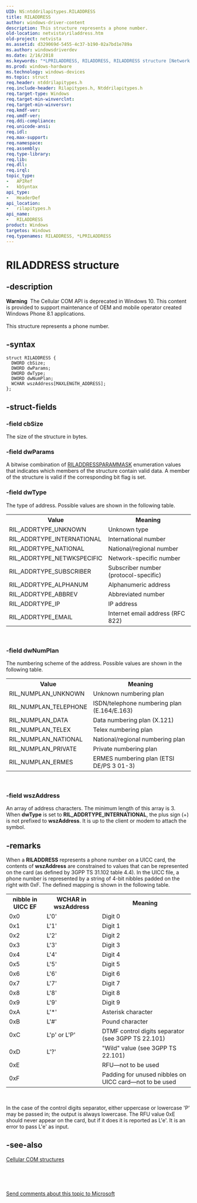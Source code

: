 ```yaml
---
UID: NS:ntddrilapitypes.RILADDRESS
title: RILADDRESS
author: windows-driver-content
description: This structure represents a phone number.
old-location: netvista\riladdress.htm
old-project: netvista
ms.assetid: d329069d-5455-4c37-b190-02a7bd1e789a
ms.author: windowsdriverdev
ms.date: 2/16/2018
ms.keywords: "*LPRILADDRESS, RILADDRESS, RILADDRESS structure [Network Drivers Starting with Windows Vista], netvista.riladdress, rilapitypes/RILADDRESS"
ms.prod: windows-hardware
ms.technology: windows-devices
ms.topic: struct
req.header: ntddrilapitypes.h
req.include-header: Rilapitypes.h, Ntddrilapitypes.h
req.target-type: Windows
req.target-min-winverclnt: 
req.target-min-winversvr: 
req.kmdf-ver: 
req.umdf-ver: 
req.ddi-compliance: 
req.unicode-ansi: 
req.idl: 
req.max-support: 
req.namespace: 
req.assembly: 
req.type-library: 
req.lib: 
req.dll: 
req.irql: 
topic_type:
-	APIRef
-	kbSyntax
api_type:
-	HeaderDef
api_location:
-	rilapitypes.h
api_name:
-	RILADDRESS
product: Windows
targetos: Windows
req.typenames: RILADDRESS, *LPRILADDRESS
---
```


# RILADDRESS structure


## -description


<div class="alert"><b>Warning</b>  The Cellular COM API is deprecated in Windows 10. This content is provided to support maintenance of OEM and mobile operator created Windows Phone 8.1 applications.</div><div> </div>This structure represents a phone number.


## -syntax


````
struct RILADDRESS {
  DWORD cbSize;
  DWORD dwParams;
  DWORD dwType;
  DWORD dwNumPlan;
  WCHAR wszAddress[MAXLENGTH_ADDRESS];
};
````


## -struct-fields




### -field cbSize

The size of the structure in bytes.


### -field dwParams

A bitwise combination of <a href="..\rilapitypes\ne-rilapitypes-riladdressparammask.md">RILADDRESSPARAMMASK</a> enumeration values that indicates which members of the structure contain valid data. A member of the structure is valid if the corresponding bit flag is set.


### -field dwType

The type of address. Possible values are shown in the following table.

<table>
<tr>
<th>Value</th>
<th>Meaning</th>
</tr>
<tr>
<td>
RIL_ADDRTYPE_UNKNOWN

</td>
<td>
Unknown type

</td>
</tr>
<tr>
<td>
RIL_ADDRTYPE_INTERNATIONAL

</td>
<td>
International number

</td>
</tr>
<tr>
<td>
RIL_ADDRTYPE_NATIONAL

</td>
<td>
National/regional number

</td>
</tr>
<tr>
<td>
RIL_ADDRTYPE_NETWKSPECIFIC

</td>
<td>
Network-specific number

</td>
</tr>
<tr>
<td>
RIL_ADDRTYPE_SUBSCRIBER

</td>
<td>
Subscriber number (protocol-specific)

</td>
</tr>
<tr>
<td>
RIL_ADDRTYPE_ALPHANUM

</td>
<td>
Alphanumeric address

</td>
</tr>
<tr>
<td>
RIL_ADDRTYPE_ABBREV

</td>
<td>
Abbreviated number

</td>
</tr>
<tr>
<td>
RIL_ADDRTYPE_IP

</td>
<td>
IP address

</td>
</tr>
<tr>
<td>
RIL_ADDRTYPE_EMAIL

</td>
<td>
Internet email address (RFC 822)

</td>
</tr>
</table>
 


### -field dwNumPlan

The numbering scheme of the address. Possible values are shown in the following table.

<table>
<tr>
<th>Value</th>
<th>Meaning</th>
</tr>
<tr>
<td>
RIL_NUMPLAN_UNKNOWN

</td>
<td>
Unknown numbering plan

</td>
</tr>
<tr>
<td>
RIL_NUMPLAN_TELEPHONE

</td>
<td>
ISDN/telephone numbering plan (E.164/E.163)

</td>
</tr>
<tr>
<td>
RIL_NUMPLAN_DATA

</td>
<td>
Data numbering plan (X.121)

</td>
</tr>
<tr>
<td>
RIL_NUMPLAN_TELEX

</td>
<td>
Telex numbering plan

</td>
</tr>
<tr>
<td>
RIL_NUMPLAN_NATIONAL

</td>
<td>
National/regional numbering plan

</td>
</tr>
<tr>
<td>
RIL_NUMPLAN_PRIVATE

</td>
<td>
Private numbering plan

</td>
</tr>
<tr>
<td>
RIL_NUMPLAN_ERMES

</td>
<td>
ERMES numbering plan (ETSI DE/PS 3 01-3)

</td>
</tr>
</table>
 


### -field wszAddress

An array of address characters. The minimum length of this array is 3. When <b>dwType</b> is set to <b>RIL_ADDRTYPE_INTERNATIONAL</b>, the plus sign (+) is not prefixed to <b>wszAddress</b>. It is up to the client or modem to attach the symbol.


## -remarks



When a <b>RILADDRESS</b> represents a phone number on a UICC card, the contents of <b>wszAddress</b> are constrained to values that can be represented on the card (as defined by 3GPP TS 31.102 table 4.4). In the UICC file, a phone number is represented by a string of 4-bit nibbles padded on the right with 0xF. The defined mapping is shown in the following table.

<table>
<tr>
<th>nibble in UICC EF</th>
<th>WCHAR in wszAddress</th>
<th>Meaning</th>
</tr>
<tr>
<td>
0x0

</td>
<td>
L'0'

</td>
<td>
Digit 0

</td>
</tr>
<tr>
<td>
0x1

</td>
<td>
L'1'

</td>
<td>
Digit 1

</td>
</tr>
<tr>
<td>
0x2

</td>
<td>
L'2'

</td>
<td>
Digit 2

</td>
</tr>
<tr>
<td>
0x3

</td>
<td>
L'3'

</td>
<td>
Digit 3

</td>
</tr>
<tr>
<td>
0x4

</td>
<td>
L'4'

</td>
<td>
Digit 4

</td>
</tr>
<tr>
<td>
0x5

</td>
<td>
L'5'

</td>
<td>
Digit 5

</td>
</tr>
<tr>
<td>
0x6

</td>
<td>
L'6'

</td>
<td>
Digit 6

</td>
</tr>
<tr>
<td>
0x7

</td>
<td>
L'7'

</td>
<td>
Digit 7

</td>
</tr>
<tr>
<td>
0x8

</td>
<td>
L'8'

</td>
<td>
Digit 8

</td>
</tr>
<tr>
<td>
0x9

</td>
<td>
L'9'

</td>
<td>
Digit 9

</td>
</tr>
<tr>
<td>
0xA

</td>
<td>
L'*'

</td>
<td>
Asterisk character

</td>
</tr>
<tr>
<td>
0xB

</td>
<td>
L'#'

</td>
<td>
Pound character

</td>
</tr>
<tr>
<td>
0xC

</td>
<td>
L'p' or L'P'

</td>
<td>
DTMF control digits separator (see 3GPP TS 22.101)

</td>
</tr>
<tr>
<td>
0xD

</td>
<td>
L'?'

</td>
<td>
"Wild" value (see 3GPP TS 22.101)

</td>
</tr>
<tr>
<td>
0xE

</td>
<td>


</td>
<td>
RFU—not to be used

</td>
</tr>
<tr>
<td>
0xF

</td>
<td>


</td>
<td>
Padding for unused nibbles on UICC card—not to be used

</td>
</tr>
</table>
 

In the case of the control digits separator, either uppercase or lowercase 'P' may be passed in; the output is always lowercase. The RFU value 0xE should never appear on the card, but if it does it is reported as L'e'. It is an error to pass L'e' as input.




## -see-also

<a href="https://msdn.microsoft.com/library/windows/hardware/dn946511">Cellular COM structures</a>



 

 

<a href="mailto:wsddocfb@microsoft.com?subject=Documentation%20feedback [netvista\netvista]:%20RILADDRESS structure%20 RELEASE:%20(2/16/2018)&amp;body=%0A%0APRIVACY STATEMENT%0A%0AWe use your feedback to improve the documentation. We don't use your email address for any other purpose, and we'll remove your email address from our system after the issue that you're reporting is fixed. While we're working to fix this issue, we might send you an email message to ask for more info. Later, we might also send you an email message to let you know that we've addressed your feedback.%0A%0AFor more info about Microsoft's privacy policy, see http://privacy.microsoft.com/en-us/default.aspx." title="Send comments about this topic to Microsoft">Send comments about this topic to Microsoft</a>

